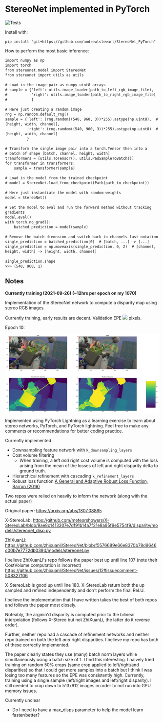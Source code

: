 # StereoNet implemented in PyTorch

![Tests](https://github.com/andrewlstewart/StereoNet_PyTorch/actions/workflows/tests.yml/badge.svg)

Install with:
```
pip install "git+https://github.com/andrewlstewart/StereoNet_PyTorch"
```

How to perform the most basic inference:

```
import numpy as np
import torch
from stereonet.model import StereoNet
from stereonet import utils as utils

# Load in the image pair as numpy uint8 arrays
# sample = {'left': utils.image_loader(path_to_left_rgb_image_file),
#           'right': utils.image_loader(path_to_right_rgb_image_file)
#           }

# Here just creating a random image
rng = np.random.default_rng()
sample = {'left': (rng.random((540, 960, 3))*255).astype(np.uint8),  # [height, width, channel],
          'right': (rng.random((540, 960, 3))*255).astype(np.uint8)  # [height, width, channel]
          }

# Transform the single image pair into a torch.Tensor then into a
# batch of shape [batch, channel, height, width]
transformers = [utils.ToTensor(), utils.PadSampleToBatch()]
for transformer in transformers:
    sample = transformer(sample)

# Load in the model from the trained checkpoint
# model = StereoNet.load_from_checkpoint(Path(path_to_checkpoint))

# Here just instantiate the model with random weights
model = StereoNet()

# Set the model to eval and run the forward method without tracking gradients
model.eval()
with torch.no_grad():
    batched_prediction = model(sample)

# Remove the batch diemnsion and switch back to channels last notation
single_prediction = batched_prediction[0]  # [batch, ...] -> [...]
single_prediction = np.moveaxis(single_prediction, 0, 2)  # [channel, height, width] -> [height, width, channel]

single_prediction.shape
>>> (540, 960, 1)
```

## Notes

**Currently training (2021-09-26) (~12hrs per epoch on my 1070)**

Implementation of the StereoNet network to compute a disparity map using stereo RGB images.

Currently training, early results are decent.  Validation EPE <img src="https://render.githubusercontent.com/render/math?math=\approx 4.3"> pixels.

Epoch 10:

<img src="./readme_images/Epoch_10_Val.JPG" alt="Validation image" style="width:1000px;"/>

Implemented using PyTorch Lightning as a learning exercise to learn about stereo networks, PyTorch, and PyTorch lightning.  Feel free to make any comments or recommendations for better coding practice.

Currently implemented

* Downsampling feature network with `k_downsampling_layers`
* Cost volume filtering
    * When training, a left *and* right cost volume is computed with the loss arising from the mean of the losses of left and right disparity delta to ground truth.
* Hierarchical refinement with cascading `k_refinement_layers`
* Robust loss function [A General and Adaptive Robust Loss Function, Barron (2019)](https://arxiv.org/abs/1701.03077)

Two repos were relied on heavily to inform the network (along with the actual paper)

Original paper: https://arxiv.org/abs/1807.08865

X-StereoLab: https://github.com/meteorshowers/X-StereoLab/blob/9ae8c1413307e7df91b14a7f31e8a95f9e5754f9/disparity/models/stereonet_disp.py

ZhiXuanLi: https://github.com/zhixuanli/StereoNet/blob/f5576689e66e8370b78d9646c00b7e7772db0394/models/stereonet.py

I believe ZhiXuanLi's repo follows the paper best up until line 107 (note their CostVolume computation is incorrect)
    https://github.com/zhixuanli/StereoNet/issues/12#issuecomment-508327106

X-StereoLab is good up until line 180.  X-StereoLab return both the up sampled and refined independently and don't perform the final ReLU.

I believe the implementation that I have written takes the best of both repos and follows the paper most closely.

Noteably, the argmin'd disparity is computed prior to the bilinear interpolation (follows X-Stereo but not ZhiXuanLi, the latter do it reverse order).

Further, neither repo had a cascade of refinement networks and neither repo trained on both the left *and* right disparities.  I believe my repo has both of these correctly implemented.

The paper clearly states they use (many) batch norm layers while simultaneously using a batch size of 1.  I find this interesting.  I naively tried training on random 50% crops (same crop applied to left/right/and disparities) so that I could get more samples into a batch but I think I was losing too many features so the EPE was consistently high.  Currently, training using a single sample (left/right images and left/right disparity).  I still needed to crop down to 513x912 images in order to not run into GPU memory issues.

Currently unclear

* Do I need to have a max_disps parameter to help the model learn faster/better?
